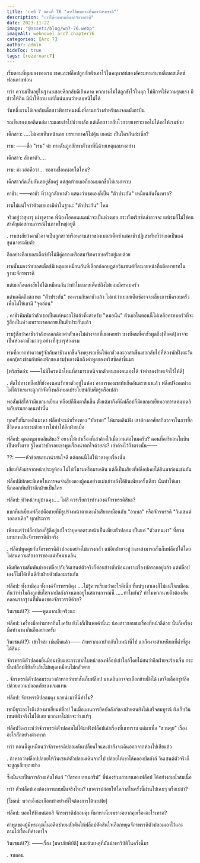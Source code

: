 ```yaml
---
title: 'บทที่ 7 ตอนที่ 76 "การได้พบพานที่นครจักรพรรดิ"'
description: "การได้พบพานที่นครจักรพรรดิ"
date: 2023-11-22
image: "@assets/blog/wn7-76.webp"
imageAlt: webnovel arc7 chapter76
categories: [Arc 7]
author: admin
hideToc: true
tags: [rezeroarc7]
---
```

เริ่มตอนที่มุมมองของเรม เธอและฟล็อปถูกกักตัวเอาไว้ในคฤหาสน์ของอัครมหาเสนาบดีเบลสเต็ตซ์ ฟอนดาลฟอน

ทว่า ความเป็นอยู่ในฐานะเชลยศึกกลับดีเกินคาด พวกเรมไม่ได้ถูกขังไว้ในคุก ไม่มีการใช้ความรุนแรง มีข้าวให้กิน มีน้ำให้อาบ แต่ก็แน่นอนว่าหลบหนีไม่ได้

วันหนึ่งเรมได้เจอกับเด็กสาวพิการคนหนึ่งที่ลานกว้างสำหรับลงจอดมังกรบิน

รถเข็นของเธอติดหล่ม เรมเลยเข้าไปช่วยผลัก แต่เด็กสาวกลับโวยวายเพราะเธอไม่ได้ขอให้เรมช่วย

เด็กสาว: ....ไม่เคยเห็นหน้าเลย บรรยากาศก็ไม่คุ้น เธอน่ะ เป็นใครกันล่ะเนี่ย?

เรม: ――ชื่อ "เรม" ค่ะ ทางฉันถูกลักพาตัวมาที่นี่ด้วยเหตุผลบางอย่าง

เด็กสาว: ลักพาตัว....

เรม: ค่ะ เอ่อคือว่า... ขอถามชื่อหน่อยได้ไหม?

เด็กสาวกัดเล็บลังเลอยู่สักครู่ แต่สุดท้ายเธอก็ยอมบอกชื่อให้เรมทราบ

คาชัว: ――คาชัว ที่ว่าถูกลักพาตัว แสดงว่าเธอเองก็เป็น "ตัวประกัน" เหมือนกันงั้นเหรอ?

เรมไม่แน่ใจว่าตัวเธอเองมีค่าในฐานะ "ตัวประกัน" ไหม

จริงอยู่ว่าสุบารุ เผ่าชูดราค พี่น้องโอคอนเนลน่าจะเป็นห่วงเธอ กระทั่งพริสซิลล่าอาจจะ แต่เรมก็ไม่ใช่คนสำคัญต่อสถานการณ์ในภาพใหญ่อยู่ดี

.
เรมสงสัยว่าคาชัวอาจเป็นลูกสาวหรือหลานสาวของเบลสเต็ตซ์ แต่คาชัวปฏิเสธทันทีว่าเธอเป็นแค่ขุนนางระดับต่ำ

อีกอย่างคือเบลสเต็ตซ์ยังไม่มีคู่ครองหรือสมาชิกครอบครัวอยู่เลยด้วย

เรมนั้นมองว่าเบลสเต็ตซ์มีเหตุผลเหมือนกันที่เลือกก่อกบฏต่อวินเซนต์ที่ละเลยหน้าที่ผลิตทายาทในฐานะจักรพรรดิ

แต่เธอก็อดสงสัยไม่ได้เหมือนกันว่าทำไมเบลสเต็ตซ์ถึงไม่ยอมมีครอบครัว

แต่พอคิดถึงสถานะ "ตัวประกัน" ของเรมกับคาชัวแล้ว ไม่แน่ว่าเบลสเต็ตซ์อาจจะเลี่ยงการมีครอบครัวเพื่อไม่ให้เขามี "จุดอ่อน"

.
คาชัวพึมพัมว่าตัวเธอเป็นแค่หมากใช้แล้วทิ้งสำหรับ "หมอนั่น" ตัวเธอในตอนนี้ไม่เหลือครอบครัวที่จะรู้สึกเป็นห่วงเพราะเธอกลายเป็นตัวประกันแล้ว

เรมรู้สึกว่าคาชัวกำลังหลอกด้อยค่าตัวเองไม่ต่างจากที่เธอเคยทำ บางทีคนที่คาชัวพูดถึง(ท็อดด์)อาจจะเป็นห่วงคาชัวมากๆ อย่างที่สุบารุห่วงเรม

เรมที่อยากทำความรู้จักกับคาชัวมากขึ้นจึงพยุงรถเข็นให้คาชัวและอาสาเข็นเธอกลับไปที่ห้องพักฝั่งตะวันออก(ตรงข้ามกับห้องพักของเรม)พลางนึกถึงคำพูดของพริสซิลล่าขึ้นมา

[พริสซิลล่า: ――ไม่มีใครหน้าไหนที่สามารถหนีจากตัวตนของตนเองได้ จำคำของข้าพเจ้าไว้ให้ดี]

.
ตัดไปทางฟล็อปที่ยังคงนอนรักษาตัวอยู่ในห้อง อาการของเขาพ้นขีดอันตรายมาแล้ว ฟล็อปจึงอดห่วงไม่ได้ว่าเรมจะถูกกำจัดทิ้งหลังหมดประโยชน์กับศัตรูหรือเปล่า

พอสัมผัสได้ว่ามีแขกมาเยี่ยม ฟล็อปก็ลืมตาตื่นขึ้น ตั้งแต่มาถึงที่นี่ฟล็อปก็มีแขกมาเยี่ยมอาการแค่มาเดลินกับเรมสองคนเท่านั้น

ทุกครั้งที่มาเดลินมาหา ฟล็อปจะเล่าเรื่องของ "บัลรอย" ให้มาเดลินฟัง เขาต้องอาศัยสกิลวาจาในการยื้อชีวิตตนและเรมด้วยการไม่ทำให้อีกฝ่ายเบื่อ

ฟล็อป: คุณหนูมาเดลินสินะ? อยากให้เล่าเรื่องที่เล่าค้างไว้เมื่อวานต่อไหมครับ? ตอนที่คาริยอนโผบินเป็นครั้งแรก รู้ไหมว่าบัลรอยเขาพูดเรื่องน่าตกใจด้วยล่ะ? เล่าค้างไว้ถึงตรงนั้น――

??: ――หัวข้อสนทนาน่าสนใจดี แต่ตอนนี้ไม่ใช่เวลาคุยเรื่องนั้น

เสียงที่ดังมาจากหน้าประตูห้อง ไม่ใช่ทั้งเรมหรือมาเดลิน แต่ก็เป็นเสียงที่ฟล็อปเคยได้ยินมาก่อนเช่นกัน

ฟล็อปมีทักษะพิเศษในการจดจำเสียงของผู้คนอย่างแม่นยำหลังได้ยินเพียงครั้งเดียว นั่นทำให้เขานึกออกทันทีว่าอีกฝ่ายเป็นใคร

ฟล็อป: หัวหน้าหมู่บ้านคุง.... ไม่สิ ควรเรียกว่าท่านองค์จักรพรรดิสินะ?

แขกที่มาเยี่ยมฟล็อปคือชายที่มีรูปร่างหน้าตาและน้ำเสียงเหมือนกับ "อาเบล" หรือจักรพรรดิ "วินเซนต์ วอลลาเคีย" ทุกประการ

เพียงแต่ว่าฟล็อปเองก็รู้ดีอยู่แก่ใจว่าบุคคลตรงหน้าเป็นเพียงตัวปลอม เป็นแค่ "ตัวแทนเงา" ที่สวมบทบาทเป็นจักรพรรดิตัวจริง

.
ฟล็อปพูดคุยกับจักรพรรดิตัวปลอมอย่างไม่เกรงกลัว แม้อีกฝ่ายจะขู่ว่าเขาสามารถสั่งเก็บฟล็อปได้โดยไม่สนความต้องการของแม่ทัพมาเดลิน

เดิมทีความสัมพันธ์ของฟล็อปกับวินเซนต์ตัวจริงก็ค่อนข้างซับซ้อนเพราะเรื่องบัลรอยอยู่แล้ว แต่ฟล็อปเองก็ไม่ได้เห็นดีกับฝ่ายตัวปลอมเช่นกัน

ฟล็อป: ทั้งสามีคุง ทั้งองค์จักรพรรดิคุง ....ไม่รู้ควรเรียกว่าอะไรดีเนี่ย ที่แน่ๆ เขาเองก็ไม่แน่ใจเหมือนกันว่าทำไมถึงถูกขับไสจากบัลลังก์จนตกอยู่ในสถานการณ์นี้ .....ทำไมกัน? ทำไมพวกนายถึงต้องสั่นคลอนรากฐานที่มั่นคงของจักรวรรดิด้วย?

วินเซนต์(?): ――พูดมากเสียจริงนะ

ฟล็อป: เครื่องมือทำมาหากินไงครับ ยังไงก็เป็นพ่อค้านี่นะ น้องสาวชอบชมเรื่องที่หน้าดีด้วย นั่นก็เครื่องมือทำมาหากินอีกอย่างครับ

วินเซนต์(?): เข้าใจล่ะ เช่นนั้นแล้ว―― ถ้าพรากเอาปากกับใบหน้านี่ไป แกก็คงจะสำเหนียกที่ต่ำที่สูงได้สินะ

จักรพรรดิตัวปลอมยื่นมือมาบีบและกระชากใบหน้าของฟล็อปเข้าใกล้โดยไม่สนว่าอีกฝ่ายจะร้องเจ็บ กระนั้นฟล็อปก็ยังล้ำเส้นไม่หยุดเหมือนไม่กลัวตาย

.
จักรพรรดิตัวปลอมระแวงถ้าหากว่าเขาสั่งเก็บฟล็อป มาเดลินอาจจะเลือกย้ายฝั่งได้ เขาจึงเลือกขู่ฟล็อปด้วยความปลอดภัยของเรมแทน

ฟล็อป: จักรพรรดิปลอมคุง นายน่ะมาที่นี่ทำไม?

เขามีธุระอะไรถึงต้องมาเยี่ยมฟล็อป ในเมื่อแผนการยึดบัลลังก์ของฝ่ายตนยังไม่เสร็จสมบูรณ์ ยังเก็บวินเซนต์ตัวจริงไม่ได้เลย พวกเขาไม่น่าจะว่างแท้ๆ

ฟล็อปวิเคราะห์ว่าจักรพรรดิตัวปลอมไม่ได้มาฟังฟล็อปเล่าเรื่องที่เขาทราบ แต่มาเพื่อ "ชวนคุย" เรื่องอะไรสักอย่างต่างหาก

ทว่า ตอนนี้ดูเหมือนว่าจักรพรรดิปลอมดันเปลี่ยนใจและกำลังจะเดินออกจากห้องไปเสียแล้ว

.
ถ้าหากว่าฟล็อปปล่อยให้วินเซนต์ตัวปลอมเดินจากไป ปล่อยให้เขาได้คลองบัลลังก์ วินเซนต์ตัวจริงก็จะสูญเสียทุกอย่าง

ซึ่งนั่นจะเป็นการล้างแค้นให้แก่ "บัลรอย เทเมกริฟ" พี่น้องร่วมสาบานของฟล็อป ได้อย่างสมน้ำสมเนื้อ

ทว่า ตัวฟล็อปเองต้องการแบบนั้นจริงไหม? เขาควรปล่อยให้โอกาสในครั้งนี้ผ่านไปเฉยๆ หรือเปล่า?

[ไมลซ์: พวกเอ็งน่ะเลือกทำอย่างที่ใจต้องการได้นะเฟ้ย]

ฟล็อป: บอกให้ฟังหน่อยสิ จักรพรรดิปลอมคุง ที่มาหาเนี่ยเพราะอยากคุยเรื่องอะไรเหรอ?

คำพูดของผู้มีพระคุณในอดีตช่วยผลักดันให้ฟล็อปตัดสินใจเลือกหยุดจักรพรรดิตัวปลอมเอาไว้และถามไถ่เรื่องที่ค้างคาใจ

วินเซนต์(?): ――เรื่อง [มหาภัยพิบัติ] และต้นเหตุที่มันนำพาวิบัติในครั้งนี้มา

.
จบตอน